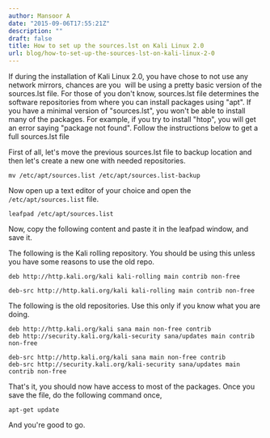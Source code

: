 ```yaml
---
author: Mansoor A
date: "2015-09-06T17:55:21Z"
description: ""
draft: false
title: How to set up the sources.lst on Kali Linux 2.0
url: blog/how-to-set-up-the-sources-lst-on-kali-linux-2-0
---
```



If during the installation of Kali Linux 2.0, you have chose to not use any network mirrors, chances are you  will be using a pretty basic version of the sources.lst file. For those of you don't know, sources.lst file determines the software repositories from where you can install packages using "apt". If you have a minimal version of "sources.lst", you won't be able to install many of the packages. For example, if you try to install "htop", you will get an error saying "package not found". Follow the instructions below to get a full sources.lst file

First of all, let's move the previous sources.lst file to backup location and then let's create a new one with needed repositories.

```
mv /etc/apt/sources.list /etc/apt/sources.list-backup
```

Now open up a text editor of your choice and open the `/etc/apt/sources.list` file.

```
leafpad /etc/apt/sources.list
```

Now, copy the following content and paste it in the leafpad window, and save it.

The following is the Kali rolling repository. You should be using this unless you have some reasons to use the old repo.

```
deb http://http.kali.org/kali kali-rolling main contrib non-free

deb-src http://http.kali.org/kali kali-rolling main contrib non-free
```

The following is the old repositories. Use this only if you know what you are doing.

```
deb http://http.kali.org/kali sana main non-free contrib
deb http://security.kali.org/kali-security sana/updates main contrib non-free

deb-src http://http.kali.org/kali sana main non-free contrib
deb-src http://security.kali.org/kali-security sana/updates main contrib non-free
```

That's it, you should now have access to most of the packages. Once you save the file, do the following command once,

```
apt-get update
```

And you're good to go.

